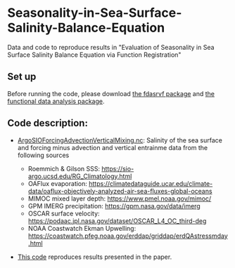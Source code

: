 # Seasonality-in-Sea-Surface-Salinity-Balance-Equation
Data and code to reproduce results in "Evaluation of Seasonality in Sea Surface Salinity Balance Equation via Function Registration"

## Set up
Before running the code, please download [the fdasrvf package](https://github.com/jdtuck/fdasrvf_MATLAB) and [the functional data analysis package](https://www.psych.mcgill.ca/misc/fda/downloads/FDAfuns/R/inst/Matlab/fdaM/).

## Code description:
- [ArgoSIOForcingAdvectionVerticalMixing.nc](ArgoSIOForcingAdvectionVerticalMixing.nc): Salinity of the sea surface and forcing minus advection and vertical entrainme data from the following sources
    - Roemmich & Gilson SSS: https://sio-argo.ucsd.edu/RG_Climatology.html
    - OAFlux evaporation: https://climatedataguide.ucar.edu/climate-data/oaflux-objectively-analyzed-air-sea-fluxes-global-oceans
    - MIMOC mixed layer depth: https://www.pmel.noaa.gov/mimoc/
    - GPM IMERG precipitation: https://gpm.nasa.gov/data/imerg
    - OSCAR surface velocity: https://podaac.jpl.nasa.gov/dataset/OSCAR_L4_OC_third-deg
    - NOAA Coastwatch Ekman Upwelling: https://coastwatch.pfeg.noaa.gov/erddap/griddap/erdQAstressmday.html

- [This code](SSS_FMAV_registration.m) reproduces results presented in the paper.
